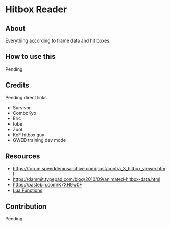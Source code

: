 # Hitbox Reader

## About

Everything according to frame data and hit boxes. 

## How to use this

Pending
## Credits

Pending direct links

- Survivor
- ComboKyo
- Eric
- tobe
- Zool
- KoF hitbox guy
- GWED training dev mode

## Resources

- https://forum.speeddemosarchive.com/post/contra_3_hitbox_viewer.html
- https://dammit.typepad.com/blog/2010/09/animated-hitbox-data.html
- https://pastebin.com/K7XH9w0F
- [Lua Functions](http://tasvideos.org/Bizhawk/LuaFunctions.html)

## Contribution

Pending